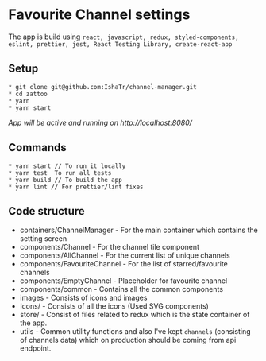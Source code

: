 
# Favourite Channel settings
The app is build using `react, javascript, redux, styled-components, eslint, prettier, jest, React Testing Library, create-react-app`

## Setup
```
* git clone git@github.com:IshaTr/channel-manager.git
* cd zattoo
* yarn
* yarn start
```

*App will be active and running on http://localhost:8080/*

## Commands
```
* yarn start // To run it locally
* yarn test  To run all tests
* yarn build // To build the app
* yarn lint // For prettier/lint fixes
```

## Code structure
* containers/ChannelManager - For the main container which contains the setting screen
* components/Channel - For the channel tile component
* components/AllChannel - For the current list of unique channels
* components/FavouriteChannel - For the list of starred/favourite channels
* components/EmptyChannel - Placeholder for favourite channel
* components/common - Contains all the common components
* images - Consists of icons and images
* Icons/ - Consists of all the icons (Used SVG components)
* store/ - Consist of files related to redux which is the state container of the app.
* utils - Common utility functions and also I've kept `channels` (consisting of channels data) which on production should be coming from api endpoint.


